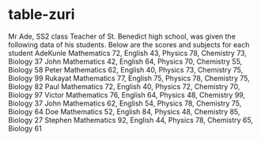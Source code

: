 # table-zuri
 Mr Ade, SS2  class Teacher of St. Benedict high school, was given the following data of his students.  Below are the scores and subjects for each student  AdeKunle Mathematics 72, English 43, Physics 78, Chemistry 73, Biology 37  John         Mathematics 42, English 64, Physics 70, Chemistry 55, Biology 58  Peter        Mathematics 62, English 40, Physics 73, Chemistry 75, Biology 99  Rukayat    Mathematics 77, English 75, Physics 78, Chemistry 75, Biology 82  Paul          Mathematics 72, English 40, Physics 72, Chemistry 70, Biology 97  Victor        Mathematics 76, English 64, Physics 48, Chemistry 99, Biology 37  John         Mathematics 62, English 54, Physics 78, Chemistry 75, Biology 64  Doe          Mathematics 52, English 84, Physics 48, Chemistry 85, Biology 27  Stephen    Mathematics 92, English 44, Physics 78, Chemistry 65, Biology 61
